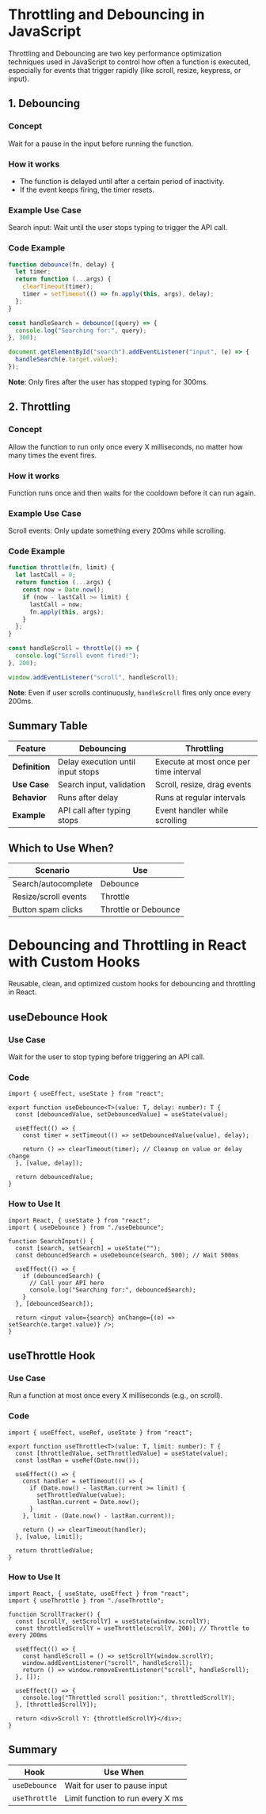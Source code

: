 # Throttling and Debouncing in JavaScript

Throttling and Debouncing are two key performance optimization techniques used in JavaScript to control how often a function is executed, especially for events that trigger rapidly (like scroll, resize, keypress, or input).

## 1. Debouncing

### Concept

Wait for a pause in the input before running the function.

### How it works

- The function is delayed until after a certain period of inactivity.
- If the event keeps firing, the timer resets.

### Example Use Case

Search input: Wait until the user stops typing to trigger the API call.

### Code Example

```javascript
function debounce(fn, delay) {
  let timer;
  return function (...args) {
    clearTimeout(timer);
    timer = setTimeout(() => fn.apply(this, args), delay);
  };
}

const handleSearch = debounce((query) => {
  console.log("Searching for:", query);
}, 300);

document.getElementById("search").addEventListener("input", (e) => {
  handleSearch(e.target.value);
});
```

**Note**: Only fires after the user has stopped typing for 300ms.

## 2. Throttling

### Concept

Allow the function to run only once every X milliseconds, no matter how many times the event fires.

### How it works

Function runs once and then waits for the cooldown before it can run again.

### Example Use Case

Scroll events: Only update something every 200ms while scrolling.

### Code Example

```javascript
function throttle(fn, limit) {
  let lastCall = 0;
  return function (...args) {
    const now = Date.now();
    if (now - lastCall >= limit) {
      lastCall = now;
      fn.apply(this, args);
    }
  };
}

const handleScroll = throttle(() => {
  console.log("Scroll event fired!");
}, 200);

window.addEventListener("scroll", handleScroll);
```

**Note**: Even if user scrolls continuously, `handleScroll` fires only once every 200ms.

## Summary Table

| Feature | Debouncing | Throttling |
| --- | --- | --- |
| **Definition** | Delay execution until input stops | Execute at most once per time interval |
| **Use Case** | Search input, validation | Scroll, resize, drag events |
| **Behavior** | Runs after delay | Runs at regular intervals |
| **Example** | API call after typing stops | Event handler while scrolling |

## Which to Use When?

| Scenario | Use |
| --- | --- |
| Search/autocomplete | Debounce |
| Resize/scroll events | Throttle |
| Button spam clicks | Throttle or Debounce |

# Debouncing and Throttling in React with Custom Hooks

Reusable, clean, and optimized custom hooks for debouncing and throttling in React.

## useDebounce Hook

### Use Case
Wait for the user to stop typing before triggering an API call.

### Code
```tsx
import { useEffect, useState } from "react";

export function useDebounce<T>(value: T, delay: number): T {
  const [debouncedValue, setDebouncedValue] = useState(value);

  useEffect(() => {
    const timer = setTimeout(() => setDebouncedValue(value), delay);

    return () => clearTimeout(timer); // Cleanup on value or delay change
  }, [value, delay]);

  return debouncedValue;
}
```

### How to Use It
```tsx
import React, { useState } from "react";
import { useDebounce } from "./useDebounce";

function SearchInput() {
  const [search, setSearch] = useState("");
  const debouncedSearch = useDebounce(search, 500); // Wait 500ms

  useEffect(() => {
    if (debouncedSearch) {
      // Call your API here
      console.log("Searching for:", debouncedSearch);
    }
  }, [debouncedSearch]);

  return <input value={search} onChange={(e) => setSearch(e.target.value)} />;
}
```

## useThrottle Hook

### Use Case
Run a function at most once every X milliseconds (e.g., on scroll).

### Code
```tsx
import { useEffect, useRef, useState } from "react";

export function useThrottle<T>(value: T, limit: number): T {
  const [throttledValue, setThrottledValue] = useState(value);
  const lastRan = useRef(Date.now());

  useEffect(() => {
    const handler = setTimeout(() => {
      if (Date.now() - lastRan.current >= limit) {
        setThrottledValue(value);
        lastRan.current = Date.now();
      }
    }, limit - (Date.now() - lastRan.current));

    return () => clearTimeout(handler);
  }, [value, limit]);

  return throttledValue;
}
```

### How to Use It
```tsx
import React, { useState, useEffect } from "react";
import { useThrottle } from "./useThrottle";

function ScrollTracker() {
  const [scrollY, setScrollY] = useState(window.scrollY);
  const throttledScrollY = useThrottle(scrollY, 200); // Throttle to every 200ms

  useEffect(() => {
    const handleScroll = () => setScrollY(window.scrollY);
    window.addEventListener("scroll", handleScroll);
    return () => window.removeEventListener("scroll", handleScroll);
  }, []);

  useEffect(() => {
    console.log("Throttled scroll position:", throttledScrollY);
  }, [throttledScrollY]);

  return <div>Scroll Y: {throttledScrollY}</div>;
}
```

## Summary

| Hook | Use When |
| --- | --- |
| `useDebounce` | Wait for user to pause input |
| `useThrottle` | Limit function to run every X ms |
